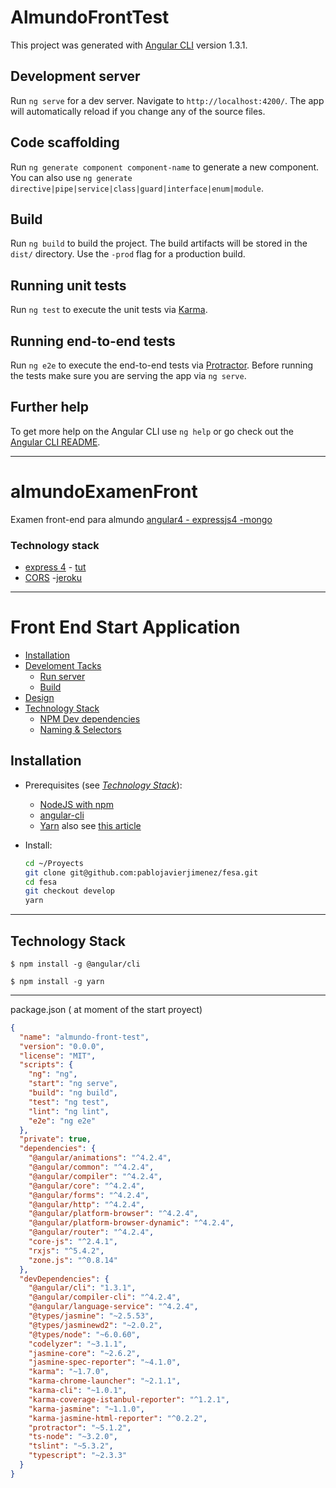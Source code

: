 # AlmundoFrontTest

This project was generated with [Angular CLI](https://github.com/angular/angular-cli) version 1.3.1.

## Development server

Run `ng serve` for a dev server. Navigate to `http://localhost:4200/`. The app will automatically reload if you change any of the source files.

## Code scaffolding

Run `ng generate component component-name` to generate a new component. You can also use `ng generate directive|pipe|service|class|guard|interface|enum|module`.

## Build

Run `ng build` to build the project. The build artifacts will be stored in the `dist/` directory. Use the `-prod` flag for a production build.

## Running unit tests

Run `ng test` to execute the unit tests via [Karma](https://karma-runner.github.io).

## Running end-to-end tests

Run `ng e2e` to execute the end-to-end tests via [Protractor](http://www.protractortest.org/).
Before running the tests make sure you are serving the app via `ng serve`.

## Further help

To get more help on the Angular CLI use `ng help` or go check out the [Angular CLI README](https://github.com/angular/angular-cli/blob/master/README.md).

----------------------------------------------

# almundoExamenFront
Examen front-end para almundo
[angular4 - expressjs4 -mongo](https://www.djamware.com/post/58e0d15280aca75cdc948e4e/building-chat-application-using-mean-stack-angular-4-and-socketio)

### Technology stack
- [express 4](http://expressjs.com/es/4x/api.html) - [tut](https://scotch.io/tutorials/build-a-restful-api-using-node-and-express-4)
- [CORS](https://enable-cors.org/server_expressjs.html)
-[jeroku](https://devcenter.heroku.com/articles/mean-apps-restful-api)
-------------------------------------



Front End Start Application
===========================
- [Installation](#installation)
- [Develoment Tacks](#develoment-tacks)
  - [Run server](#run-server)
  - [Build](#build)
- [Design](#design)
- [Technology Stack](#technology-stack)
  - [NPM Dev dependencies](#npm-dev-dependencies)
  - [Naming & Selectors](#naming-&-selectors)


Installation
------------

- Prerequisites (see _[Technology Stack](#technology-stack)_):

    * [NodeJS with npm](https://nodejs.org/en/)
    * [angular-cli](https://nodejs.org/en/)
    * [Yarn](https://www.npmjs.com/package/yarn) also see [this article](https://scotch.io/tutorials/yarn-package-manager-an-improvement-over-npm)

- Install:
    ```bash
    cd ~/Proyects
    git clone git@github.com:pablojavierjimenez/fesa.git
    cd fesa
    git checkout develop
    yarn
    ```




----

Technology Stack
---------------
```
$ npm install -g @angular/cli
```
```
$ npm install -g yarn
```









------------


package.json ( at moment of the start proyect)
```json
{
  "name": "almundo-front-test",
  "version": "0.0.0",
  "license": "MIT",
  "scripts": {
    "ng": "ng",
    "start": "ng serve",
    "build": "ng build",
    "test": "ng test",
    "lint": "ng lint",
    "e2e": "ng e2e"
  },
  "private": true,
  "dependencies": {
    "@angular/animations": "^4.2.4",
    "@angular/common": "^4.2.4",
    "@angular/compiler": "^4.2.4",
    "@angular/core": "^4.2.4",
    "@angular/forms": "^4.2.4",
    "@angular/http": "^4.2.4",
    "@angular/platform-browser": "^4.2.4",
    "@angular/platform-browser-dynamic": "^4.2.4",
    "@angular/router": "^4.2.4",
    "core-js": "^2.4.1",
    "rxjs": "^5.4.2",
    "zone.js": "^0.8.14"
  },
  "devDependencies": {
    "@angular/cli": "1.3.1",
    "@angular/compiler-cli": "^4.2.4",
    "@angular/language-service": "^4.2.4",
    "@types/jasmine": "~2.5.53",
    "@types/jasminewd2": "~2.0.2",
    "@types/node": "~6.0.60",
    "codelyzer": "~3.1.1",
    "jasmine-core": "~2.6.2",
    "jasmine-spec-reporter": "~4.1.0",
    "karma": "~1.7.0",
    "karma-chrome-launcher": "~2.1.1",
    "karma-cli": "~1.0.1",
    "karma-coverage-istanbul-reporter": "^1.2.1",
    "karma-jasmine": "~1.1.0",
    "karma-jasmine-html-reporter": "^0.2.2",
    "protractor": "~5.1.2",
    "ts-node": "~3.2.0",
    "tslint": "~5.3.2",
    "typescript": "~2.3.3"
  }
}
```
